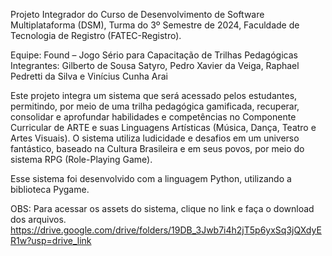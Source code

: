 Projeto Integrador do Curso de Desenvolvimento de Software Multiplataforma (DSM), Turma do 3º Semestre de 2024, Faculdade de Tecnologia de Registro (FATEC-Registro).

Equipe: Found – Jogo Sério para Capacitação de Trilhas Pedagógicas
Integrantes:
Gilberto de Sousa Satyro,
Pedro Xavier da Veiga,
Raphael Pedretti da Silva e
Vinícius Cunha Arai

Este projeto integra um sistema que será acessado pelos estudantes, permitindo, por meio de uma trilha pedagógica gamificada, recuperar, consolidar e aprofundar habilidades e competências no Componente Curricular de ARTE e suas Linguagens Artísticas (Música, Dança, Teatro e Artes Visuais). O sistema utiliza ludicidade e desafios em um universo fantástico, baseado na Cultura Brasileira e em seus povos, por meio do sistema RPG (Role-Playing Game).

Esse sistema foi desenvolvido com a linguagem Python, utilizando a biblioteca Pygame.

OBS: Para acessar os assets do sistema, clique no link e faça o download dos arquivos.
https://drive.google.com/drive/folders/19DB_3Jwb7i4h2jT5p6yxSq3jQXdyER1w?usp=drive_link
